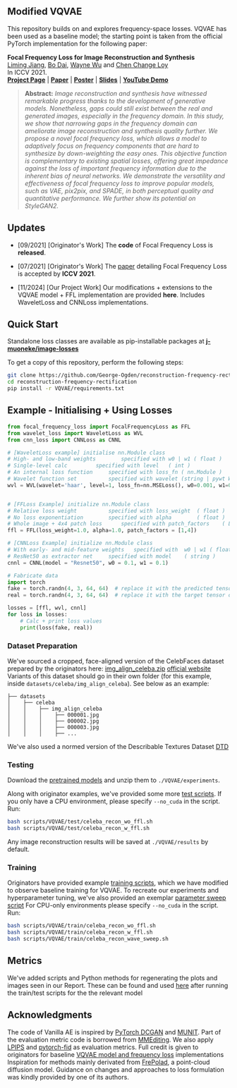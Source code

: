 
## Modified VQVAE

This repository builds on and explores frequency-space losses. 
VQVAE has been used as a baseline model; the starting point is taken from the official PyTorch implementation for the following paper:

**Focal Frequency Loss for Image Reconstruction and Synthesis**<br>
[Liming Jiang](https://liming-jiang.com/), [Bo Dai](http://daibo.info/), [Wayne Wu](https://wywu.github.io/) and [Chen Change Loy](http://personal.ie.cuhk.edu.hk/~ccloy/)<br>
In ICCV 2021.<br>
[**Project Page**](https://www.mmlab-ntu.com/project/ffl/index.html) | [**Paper**](https://arxiv.org/abs/2012.12821) | [**Poster**](https://liming-jiang.com/projects/FFL/resources/poster.pdf) | [**Slides**](https://liming-jiang.com/projects/FFL/resources/slides.pdf) | [**YouTube Demo**](https://www.youtube.com/watch?v=RNTnDtKvcpc)
> **Abstract:** *Image reconstruction and synthesis have witnessed remarkable progress thanks to the development of generative models. Nonetheless, gaps could still exist between the real and generated images, especially in the frequency domain. In this study, we show that narrowing gaps in the frequency domain can ameliorate image reconstruction and synthesis quality further. We propose a novel focal frequency loss, which allows a model to adaptively focus on frequency components that are hard to synthesize by down-weighting the easy ones. This objective function is complementary to existing spatial losses, offering great impedance against the loss of important frequency information due to the inherent bias of neural networks. We demonstrate the versatility and effectiveness of focal frequency loss to improve popular models, such as VAE, pix2pix, and SPADE, in both perceptual quality and quantitative performance. We further show its potential on StyleGAN2.*

## Updates

- [09/2021] [Originator's Work] The **code** of Focal Frequency Loss is **released**.

- [07/2021] [Originator's Work] The [paper](https://arxiv.org/abs/2012.12821) detailing Focal Frequency Loss is accepted by **ICCV 2021**.

- [11/2024] [Our Project Work] Our modifications + extensions to the VQVAE model + FFL implementation are provided **here**. Includes WaveletLoss and CNNLoss implementations. 

## Quick Start

Standalone loss classes are available as pip-installable packages at [**j-muoneke/image-losses**](https://github.com/j-muoneke/image-losses)

To get a copy of this repository, perform the following steps:

```bash
git clone https://github.com/George-Ogden/reconstruction-frequency-rectification.git
cd reconstruction-frequency-rectification
pip install -r VQVAE/requirements.txt
```

## Example - Initialising + Using Losses

```python
from focal_frequency_loss import FocalFrequencyLoss as FFL
from wavelet_loss import WaveletLoss as WVL
from cnn_loss import CNNLoss as CNNL

# [WaveletLoss example] initialise nn.Module class
# High- and low-band weights	 	specified with w0 | w1 ( float )
# Single-level calc			specified with level   ( int )
# An internal loss function		specified with loss_fn ( nn.Module )
# Wavelet function set 			specified with wavelet (string | pywt Wavelet object)
wvl = WVL(wavelet='haar', level=1, loss_fn=nn.MSELoss(), w0=0.001, w1=0.01)


# [FFLoss Example] initialize nn.Module class
# Relative loss weight			specified with loss_weight 	( float ) 
# No loss exponentiation		specified with alpha 		( float )
# Whole image + 4x4 patch loss 		specified with patch_factors 	( List[int] )
ffl = FFL(loss_weight=1.0, alpha=1.0, patch_factors = [1,4])

# [CNNLoss Example] initialize nn.Module class
# With early- and mid-feature weights 	specified with  w0 | w1 ( float )
# ResNet50 as extractor net		specified with model 	( string )
cnnl = CNNL(model = "Resnet50", w0 = 0.1, w1 = 0.1)

# Fabricate data
import torch
fake = torch.randn(4, 3, 64, 64)  # replace it with the predicted tensor of shape (N, C, H, W)
real = torch.randn(4, 3, 64, 64)  # replace it with the target tensor of shape (N, C, H, W)

losses = [ffl, wvl, cnnl]
for loss in losses:
	# Calc + print loss values
	print(loss(fake, real))
```

### Dataset Preparation

We've sourced a cropped, face-aligned version of the CelebFaces dataset prepared by the originators here: [img\_align\_celeba.zip](https://drive.google.com/file/d/0B7EVK8r0v71pZjFTYXZWM3FlRnM/view?usp=sharing&resourcekey=0-dYn9z10tMJOBAkviAcfdyQ)
[official website](https://mmlab.ie.cuhk.edu.hk/projects/CelebA.html)
Variants of this dataset should go in their own folder (for this example, inside `datasets/celeba/img_align_celeba`). See below as an example:

```
├── datasets
│    ├── celeba
│    │    ├── img_align_celeba  
│    │    │    ├── 000001.jpg
│    │    │    ├── 000002.jpg
│    │    │    ├── 000003.jpg
│    │    │    ├── ...
```
We've also used a normed version of the Describable Textures Dataset [DTD](https://www.robots.ox.ac.uk/~vgg/data/dtd/)

### Testing

Download the [pretrained models](https://drive.google.com/file/d/1YIH09eoDyP2JLmiYJpju4hOkVFO7M3b_/view?usp=sharing) and unzip them to `./VQVAE/experiments`.

Along with originator examples, we've provided some more [test scripts](https://github.com/George-Ogden/reconstruction-frequency-rectification/tree/master/scripts/VQVAE/test). 
If you only have a CPU environment, please specify `--no_cuda` in the script. Run:

```bash
bash scripts/VQVAE/test/celeba_recon_wo_ffl.sh
bash scripts/VQVAE/test/celeba_recon_w_ffl.sh
```

Any image reconstruction results will be saved at `./VQVAE/results` by default.

### Training

Originators have provided example [training scripts](https://github.com/EndlessSora/focal-frequency-loss/tree/master/scripts/VanillaAE/train), which we have modified to observe baseline training for VQVAE. 
To recreate our experiments and hyperparameter tuning, we've also provided an exemplar [parameter sweep script](https://github.com/George-Ogden/reconstruction-frequency-rectification/blob/master/scripts/VQVAE/train/celeba_recon_wave_sweep.sh)
For CPU-only environments please specify `--no_cuda` in the script. Run:

```bash
bash scripts/VQVAE/train/celeba_recon_wo_ffl.sh
bash scripts/VQVAE/train/celeba_recon_w_ffl.sh 
bash scripts/VQVAE/train/celeba_recon_wave_sweep.sh
```

## Metrics

We've added scripts and Python methods for regenerating the plots and images seen in our Report.
These can be found and used [here](https://github.com/George-Ogden/reconstruction-frequency-rectification/tree/master/scripts/VQVAE/metrics) after running the train/test scripts for the the relevant model

## Acknowledgments

The code of Vanilla AE is inspired by [PyTorch DCGAN](https://github.com/pytorch/examples/tree/master/dcgan) and [MUNIT](https://github.com/NVlabs/MUNIT). Part of the evaluation metric code is borrowed from [MMEditing](https://github.com/open-mmlab/mmediting). We also apply [LPIPS](https://github.com/richzhang/PerceptualSimilarity) and [pytorch-fid](https://github.com/mseitzer/pytorch-fid) as evaluation metrics.
Full credit is given to originators for baseline [VQVAE model and frequency loss](https://github.com/EndlessSora/focal-frequency-loss) implementations
Inspiration for methods mainly derivated from [FrePolad](https://github.com/Chenliang-Zhou/FrePolad), a point-cloud diffusion model. Guidance on changes and approaches to loss formulation was kindly provided by one of its authors. 
